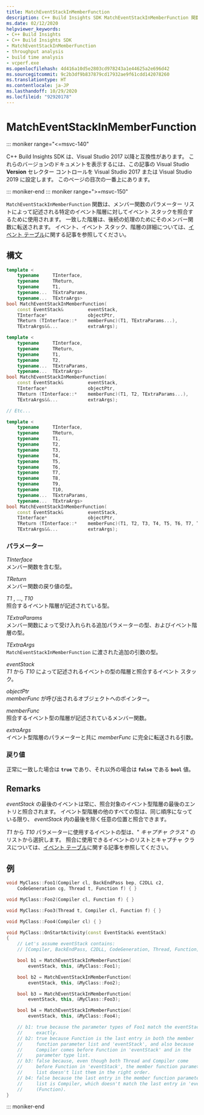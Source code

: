 ```yaml
---
title: MatchEventStackInMemberFunction
description: C++ Build Insights SDK MatchEventStackInMemberFunction 関数リファレンス。
ms.date: 02/12/2020
helpviewer_keywords:
- C++ Build Insights
- C++ Build Insights SDK
- MatchEventStackInMemberFunction
- throughput analysis
- build time analysis
- vcperf.exe
ms.openlocfilehash: 4d416a10d5e2803cd978243a1e44625a2e696d42
ms.sourcegitcommit: 9c2b3df9b837879cd17932ae9f61cdd142078260
ms.translationtype: HT
ms.contentlocale: ja-JP
ms.lasthandoff: 10/29/2020
ms.locfileid: "92920178"
---
```

# <a name="matcheventstackinmemberfunction"></a>MatchEventStackInMemberFunction

::: moniker range="<=msvc-140"

C++ Build Insights SDK は、Visual Studio 2017 以降と互換性があります。 これらのバージョンのドキュメントを表示するには、この記事の Visual Studio **Version** セレクター コントロールを Visual Studio 2017 または Visual Studio 2019 に設定します。 このページの目次の一番上にあります。

::: moniker-end
::: moniker range=">=msvc-150"

`MatchEventStackInMemberFunction` 関数は、メンバー関数のパラメーター リストによって記述される特定のイベント階層に対してイベント スタックを照合するために使用されます。 一致した階層は、後続の処理のためにそのメンバー関数に転送されます。 イベント、イベント スタック、階層の詳細については、[イベント テーブル](../event-table.md)に関する記事を参照してください。

## <a name="syntax"></a>構文

```cpp
template <
    typename     TInterface,
    typename     TReturn,
    typename     T1,
    typename...  TExtraParams,
    typename...  TExtraArgs>
bool MatchEventStackInMemberFunction(
    const EventStack&         eventStack,
    TInterface*               objectPtr,
    TReturn (TInterface::*    memberFunc)(T1, TExtraParams...),
    TExtraArgs&&...           extraArgs);

template <
    typename     TInterface,
    typename     TReturn,
    typename     T1,
    typename     T2,
    typename...  TExtraParams,
    typename...  TExtraArgs>
bool MatchEventStackInMemberFunction(
    const EventStack&         eventStack,
    TInterface*               objectPtr,
    TReturn (TInterface::*    memberFunc)(T1, T2, TExtraParams...),
    TExtraArgs&&...           extraArgs);

// Etc...

template <
    typename     TInterface,
    typename     TReturn,
    typename     T1,
    typename     T2,
    typename     T3,
    typename     T4,
    typename     T5,
    typename     T6,
    typename     T7,
    typename     T8,
    typename     T9,
    typename     T10,
    typename...  TExtraParams,
    typename...  TExtraArgs>
bool MatchEventStackInMemberFunction(
    const EventStack&         eventStack,
    TInterface*               objectPtr,
    TReturn (TInterface::*    memberFunc)(T1, T2, T3, T4, T5, T6, T7, T8, T9, T10, TExtraParams...),
    TExtraArgs&&...           extraArgs);
```

### <a name="parameters"></a>パラメーター

*TInterface*\
メンバー関数を含む型。

*TReturn*\
メンバー関数の戻り値の型。

*T1* , ..., *T10*\
照合するイベント階層が記述されている型。

*TExtraParams*\
メンバー関数によって受け入れられる追加パラメーターの型、およびイベント階層の型。

*TExtraArgs*\
`MatchEventStackInMemberFunction` に渡された追加の引数の型。

*eventStack*\
*T1* から *T10* によって記述されるイベントの型の階層と照合するイベント スタック。

*objectPtr*\
*memberFunc* が呼び出されるオブジェクトへのポインター。

*memberFunc*\
照合するイベント型の階層が記述されているメンバー関数。

*extraArgs*\
イベント型階層のパラメーターと共に *memberFunc* に完全に転送される引数。

### <a name="return-value"></a>戻り値

正常に一致した場合は **`true`** であり、それ以外の場合は **`false`** である **`bool`** 値。

## <a name="remarks"></a>Remarks

*eventStack* の最後のイベントは常に、照合対象のイベント型階層の最後のエントリと照合されます。 イベント型階層の他のすべての型は、同じ順序になっている限り、 *eventStack* 内の最後を除く任意の位置と照合できます。

*T1* から *T10* パラメーターに使用するイベントの型は、" *キャプチャ クラス* " のリストから選択します。 照合に使用できるイベントのリストとキャプチャ クラスについては、[イベント テーブル](../event-table.md)に関する記事を参照してください。

## <a name="example"></a>例

```cpp
void MyClass::Foo1(Compiler cl, BackEndPass bep, C2DLL c2,
    CodeGeneration cg, Thread t, Function f) { }

void MyClass::Foo2(Compiler cl, Function f) { }

void MyClass::Foo3(Thread t, Compiler cl, Function f) { }

void MyClass::Foo4(Compiler cl) { }

void MyClass::OnStartActivity(const EventStack& eventStack)
{
    // Let's assume eventStack contains:
    // [Compiler, BackEndPass, C2DLL, CodeGeneration, Thread, Function]

    bool b1 = MatchEventStackInMemberFunction(
        eventStack, this, &MyClass::Foo1);

    bool b2 = MatchEventStackInMemberFunction(
        eventStack, this, &MyClass::Foo2);

    bool b3 = MatchEventStackInMemberFunction(
        eventStack, this, &MyClass::Foo3);

    bool b4 = MatchEventStackInMemberFunction(
        eventStack, this, &MyClass::Foo4);

    // b1: true because the parameter types of Foo1 match the eventStack
    //     exactly.
    // b2: true because Function is the last entry in both the member
    //     function parameter list and 'eventStack', and also because
    //     Compiler comes before Function in 'eventStack' and in the
    //     parameter type list.
    // b3: false because, even though both Thread and Compiler come
    //     before Function in 'eventStack', the member function parameter
    //     list doesn't list them in the right order.
    // b4: false because the last entry in the member function parameter
    //     list is Compiler, which doesn't match the last entry in 'eventStack'
    //     (Function).
}
```

::: moniker-end
